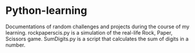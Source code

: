# Python-learning
Documentations of random challenges and projects during the course of my learning.
rockpaperscis.py is a simulation of the real-life Rock, Paper, Scissors game.
SumDigits.py is a script that calculates the sum of digits in a number.

